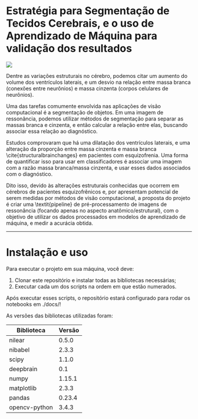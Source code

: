 # Estratégia para Segmentação de Tecidos Cerebrais, e o uso de Aprendizado de Máquina para validação dos resultados

![](sub-11.gif)

Dentre as variações estruturais no cérebro, podemos citar um aumento do volume dos ventrículos laterais, e um desvio na relação entre massa branca (conexões entre neurônios) e massa cinzenta (corpos celulares de neurônios).

Uma das tarefas comumente envolvida nas aplicações de visão computacional é a segmentação de objetos. Em uma imagem de ressonância, podemos utilizar métodos de segmentação para separar as massas branca e cinzenta, e então calcular a relação entre elas, buscando associar essa relação ao diagnóstico.

Estudos comprovaram que há uma dilatação dos ventrículos laterais, e uma alteração da proporção entre massa cinzenta e massa branca \cite{structuralbrainchanges} em pacientes com esquizofrenia. Uma forma de quantificar isso para usar em classificadores é associar uma imagem com a razão massa branca/massa cinzenta, e usar esses dados associados com o diagnóstico.

Dito isso, devido às alterações estruturais conhecidas que ocorrem em cérebros de pacientes esquizofrênicos e, por apresentam potencial de serem medidas por métodos de visão computacional, a proposta do projeto é criar uma \textit{pipeline} de pré-processamento de imagens de ressonância (focando apenas no aspecto anatômico/estrutural), com o objetivo de utilizar os dados processados em modelos de aprendizado de máquina, e medir a acurácia obtida.

-----

# Instalação e uso

Para executar o projeto em sua máquina, você deve:
1. Clonar este repositório e instalar todas as bibliotecas necessárias;
2. Executar cada um dos scripts na ordem em que estão numerados.

Após executar esses scripts, o repositório estará configurado para rodar os notebooks em ./docs/!

As versões das bibliotecas utilizadas foram:

| Biblioteca | Versão |
| --- | --- |
| nilear | 0.5.0 |
| nibabel  | 2.3.3 |
| scipy  | 1.1.0 |
| deepbrain  | 0.1 |
| numpy  | 1.15.1 |
| matplotlib  | 2.3.3 |
| pandas  | 0.23.4 |
| opencv-python  | 3.4.3 |
